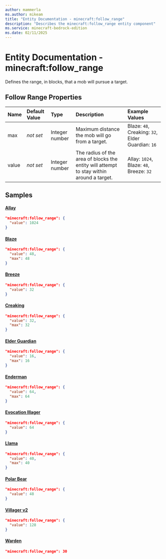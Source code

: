 ```yaml
---
author: mammerla
ms.author: mikeam
title: "Entity Documentation - minecraft:follow_range"
description: "Describes the minecraft:follow_range entity component"
ms.service: minecraft-bedrock-edition
ms.date: 02/11/2025 
---
```


# Entity Documentation - minecraft:follow_range

Defines the range, in blocks, that a mob will pursue a target.


## Follow Range Properties

|Name       |Default Value |Type |Description |Example Values |
|:----------|:-------------|:----|:-----------|:------------- |
| max | *not set* | Integer number | Maximum distance the mob will go from a target. | Blaze: `48`, Creaking: `32`, Elder Guardian: `16` | 
| value | *not set* | Integer number | The radius of the area of blocks the entity will attempt to stay within around a target. | Allay: `1024`, Blaze: `48`, Breeze: `32` | 

## Samples

#### [Allay](https://github.com/Mojang/bedrock-samples/tree/preview/behavior_pack/entities/allay.json)


```json
"minecraft:follow_range": {
  "value": 1024
}
```

#### [Blaze](https://github.com/Mojang/bedrock-samples/tree/preview/behavior_pack/entities/blaze.json)


```json
"minecraft:follow_range": {
  "value": 48,
  "max": 48
}
```

#### [Breeze](https://github.com/Mojang/bedrock-samples/tree/preview/behavior_pack/entities/breeze.json)


```json
"minecraft:follow_range": {
  "value": 32
}
```

#### [Creaking](https://github.com/Mojang/bedrock-samples/tree/preview/behavior_pack/entities/creaking.json)


```json
"minecraft:follow_range": {
  "value": 32,
  "max": 32
}
```

#### [Elder Guardian](https://github.com/Mojang/bedrock-samples/tree/preview/behavior_pack/entities/elder_guardian.json)


```json
"minecraft:follow_range": {
  "value": 16,
  "max": 16
}
```

#### [Enderman](https://github.com/Mojang/bedrock-samples/tree/preview/behavior_pack/entities/enderman.json)


```json
"minecraft:follow_range": {
  "value": 64,
  "max": 64
}
```

#### [Evocation Illager](https://github.com/Mojang/bedrock-samples/tree/preview/behavior_pack/entities/evocation_illager.json)


```json
"minecraft:follow_range": {
  "value": 64
}
```

#### [Llama](https://github.com/Mojang/bedrock-samples/tree/preview/behavior_pack/entities/llama.json)


```json
"minecraft:follow_range": {
  "value": 40,
  "max": 40
}
```

#### [Polar Bear](https://github.com/Mojang/bedrock-samples/tree/preview/behavior_pack/entities/polar_bear.json)


```json
"minecraft:follow_range": {
  "value": 48
}
```

#### [Villager v2](https://github.com/Mojang/bedrock-samples/tree/preview/behavior_pack/entities/villager_v2.json)


```json
"minecraft:follow_range": {
  "value": 128
}
```

#### [Warden](https://github.com/Mojang/bedrock-samples/tree/preview/behavior_pack/entities/warden.json)


```json
"minecraft:follow_range": 30
```
